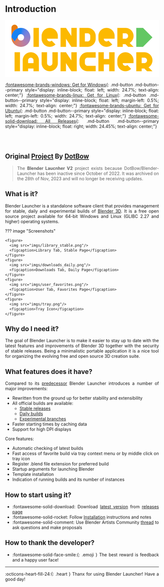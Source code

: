 <style>body {text-align: justify}</style>

# Introduction

![Blender Launcher Logo](imgs/bl_logo.png)

[:fontawesome-brands-windows: Get for Windows](https://github.com/Victor-IX/Blender-Launcher-V2/releases/download/v2.3.2/Blender_Launcher_v2.3.2_Windows_x64.zip){: .md-button .md-button--primary style="display: inline-block; float: left; width: 24.7%; text-align: center;"}
[:fontawesome-brands-linux: Get for Linux](https://github.com/Victor-IX/Blender-Launcher-V2/releases/download/v2.3.2/Blender_Launcher_v2.3.2_Linux_x64.zip){: .md-button .md-button--primary style="display: inline-block; float: left; margin-left: 0.5%; width: 24.7%; text-align: center;"}
[:fontawesome-brands-ubuntu: Get for Ubuntu](https://github.com/Victor-IX/Blender-Launcher-V2/releases/download/v2.3.2/Blender_Launcher_v2.3.2_Ubuntu_x64.zip){: .md-button .md-button--primary style="display: inline-block; float: left; margin-left: 0.5%; width: 24.7%; text-align: center;"}
[:fontawesome-solid-download: All Releases](https://github.com/Victor-IX/Blender-Launcher-V2/releases){: .md-button .md-button--primary style="display: inline-block; float: right; width: 24.45%; text-align: center;"}

<br/>
<br/>

## Original [Project](https://github.com/DotBow/Blender-Launcher) By [DotBow](https://github.com/DotBow)

> The **Blender Laucnher V2** project exists because DotBow/Blender-Launcher has been inactive since October of 2022. It was archived on the 28th of Nov, 2023 and will no longer be receiving updates.

## What is it?

Blender Launcher is a standalone software client that provides management for stable, daily and experimental builds of [Blender 3D](https://www.blender.org/). It is a free open source project available for 64-bit Windows and Linux (GLIBC 2.27 and higher) operating systems.

??? image "Screenshots"

    <figure>
      <img src="imgs/library_stable.png"/>
      <figcaption>Library Tab, Stable Page</figcaption>
    </figure>
    <figure>
      <img src="imgs/downloads_daily.png"/>
      <figcaption>Downloads Tab, Daily Page</figcaption>
    </figure>
    <figure>
      <img src="imgs/user_favorites.png"/>
      <figcaption>User Tab, Favorites Page</figcaption>
    </figure>
    <figure>
      <img src="imgs/tray.png"/>
      <figcaption>Tray Icon</figcaption>
    </figure>

## Why do I need it?

The goal of Blender Launcher is to make it easier to stay up to date with the latest features and improvements of Blender 3D together with the security of stable releases. Being a minimalistic portable application it is a nice tool for organizing the evolving free and open source 3D creation suite.

## What features does it have?

Compared to its [predecessor](https://github.com/DotBow/Blender-Version-Manager) Blender Launcher introduces a number of major improvements:

* Rewritten from the ground up for better stability and extensibility
* All official builds are available:
    * [Stable releases](https://download.blender.org/release/)
    * [Daily builds](https://builder.blender.org/download/daily/)
    * [Experimental branches](https://builder.blender.org/download/branches/)
* Faster starting times by caching data
* Support for high DPI displays

Core features:

* Automatic checking of latest builds
* Fast access of favorite build via tray context menu or by middle click on tray icon
* Register .blend file extension for preferred build
* Startup arguments for launching Blender
* Template installation
* Indication of running builds and its number of instances

## How to start using it?

* :fontawesome-solid-download: Download [latest version](https://github.com/Victor-IX/Blender-Launcher-V2/releases/latest) from [releases page](https://github.com/Victor-IX/Blender-Launcher-V2/releases)
* :fontawesome-solid-rocket: Follow [Installation](installation.md#installing-blender-launcher) instructions and notes
* :fontawesome-solid-comment: Use Blender Artists Community [thread](https://blenderartists.org/t/blender-launcher-standalone-software-client) to ask questions and make proposals

## How to thank the developer?

* :fontawesome-solid-face-smile:{: .emoji } The best reward is feedback and a happy user face!

***

:octicons-heart-fill-24:{: .heart } Thanx for using Blender Launcher! Have a good day!
